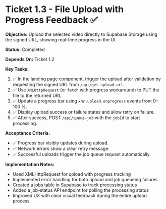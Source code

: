 # Ticket 1.3 - File Upload with Progress Feedback ✅

**Objective:** Upload the selected video directly to Supabase Storage using the signed URL, showing real-time progress in the UI.

**Status:** Completed

**Depends On:** Ticket 1.2

**Key Tasks:**
1. ✅ In the landing page component, trigger the upload after validation by requesting the signed URL from `/api/get-upload-url`.
2. ✅ Use `XMLHttpRequest` (or `fetch` with progress workaround) to PUT the file to the returned URL.
3. ✅ Update a progress bar using `xhr.upload.onprogress` events from 0–100 %.
4. ✅ Display upload success or failure states and allow retry on failure.
5. ✅ After success, POST `/api/queue-job` with the `jobId` to start processing.

**Acceptance Criteria:**
- ✅ Progress bar visibly updates during upload.
- ✅ Network errors show a clear retry message.
- ✅ Successful uploads trigger the job queue request automatically.

**Implementation Notes:**
- Used XMLHttpRequest for upload with progress tracking
- Implemented error handling for both upload and job queueing failures
- Created a jobs table in Supabase to track processing status
- Added a job-status API endpoint for polling the processing status
- Improved UX with clear visual feedback during the entire upload process
